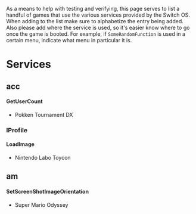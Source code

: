 As a means to help with testing and verifying, this page serves to list a handful of games that use the various services provided by the Switch OS. When adding to the list make sure to alphabetize the entry being added. Also please add where the service is used, so it's easier know where to go once the game is booted. For example, if `SomeRandomFunction` is used in a certain menu, indicate what menu in particular it is.

# Services

## acc

#### GetUserCount

- Pokken Tournament DX

### IProfile

#### LoadImage

 - Nintendo Labo Toycon

## am

#### SetScreenShotImageOrientation

- Super Mario Odyssey

